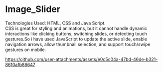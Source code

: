 # Image_Slider
Technologies Used: HTML, CSS and Java Script.
<br/>
CSS is great for styling and animations, but it cannot handle dynamic interactions like clicking buttons, switching slides, or detecting touch gestures.So i have used JavaScript to update the active slide, enable navigation arrows, allow thumbnail selection, and support touch/swipe gestures on mobile. 
<br/>





https://github.com/user-attachments/assets/e0c5c04a-47bd-46de-b321-8610afb86647
